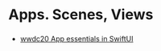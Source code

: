# Apps. Scenes, Views

### 
- [wwdc20 App essentials in SwiftUI
](https://developer.apple.com/videos/play/wwdc2020/10037/?time=182)
